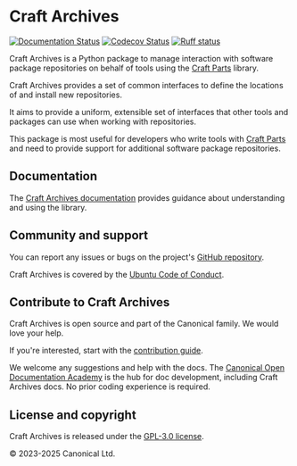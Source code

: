 # Craft Archives

[![Documentation Status][rtd-badge]][rtd-latest]
[![Codecov Status][codecov-badge]][codecov-status]
[![Ruff status][ruff-badge]][ruff-site]

Craft Archives is a Python package to manage interaction with software package
repositories on behalf of tools using the [Craft Parts] library.

Craft Archives provides a set of common interfaces to define the locations of
and install new repositories.

It aims to provide a uniform, extensible set of interfaces that other tools and
packages can use when working with repositories.

This package is most useful for developers who write tools with [Craft Parts]
and need to provide support for additional software package repositories.

## Documentation

The [Craft Archives documentation][rtd-latest] provides guidance about
understanding and using the library.

## Community and support

You can report any issues or bugs on the project's [GitHub
repository](https://github.com/canonical/craft-archives/issues).

Craft Archives is covered by the [Ubuntu Code of
Conduct](https://ubuntu.com/community/ethos/code-of-conduct).

## Contribute to Craft Archives

Craft Archives is open source and part of the Canonical family. We would love your help.

If you're interested, start with the [contribution guide](HACKING.md).

We welcome any suggestions and help with the docs. The [Canonical Open Documentation
Academy](https://github.com/canonical/open-documentation-academy) is the hub for doc
development, including Craft Archives docs. No prior coding experience is required.

## License and copyright

Craft Archives is released under the [GPL-3.0 license](LICENSE).

© 2023-2025 Canonical Ltd.

[rtd-badge]: https://readthedocs.com/projects/canonical-craft-archives/badge/?version=latest
[rtd-latest]: https://canonical-craft-archives.readthedocs-hosted.com/en/latest/
[ruff-badge]: https://img.shields.io/endpoint?url=https://raw.githubusercontent.com/astral-sh/ruff/main/assets/badge/v2.json
[ruff-site]: https://github.com/astral-sh/ruff
[codecov-badge]: https://codecov.io/github/canonical/craft-archives/coverage.svg?branch=main
[codecov-status]: https://codecov.io/github/canonical/craft-archives?branch=main
[Craft Parts]: https://canonical-craft-parts.readthedocs-hosted.com/en/latest/
